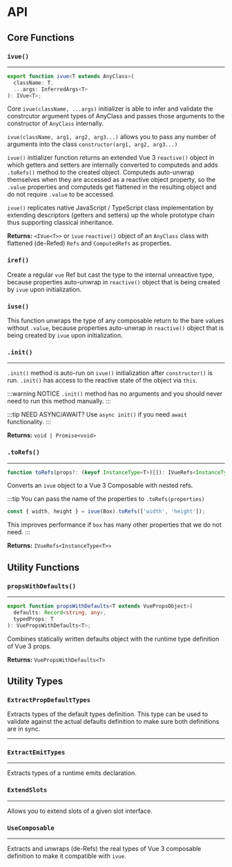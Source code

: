 <script setup lang="ts">
</script>

# API

## Core Functions

### `ivue()`

---

```ts
export function ivue<T extends AnyClass>(
  className: T,
  ...args: InferredArgs<T>
): IVue<T>;
```

Core `ivue(className, ...args)` initializer is able to infer and validate the constrcutor argument types of AnyClass and passes those arguments to the constructor of `AnyClass` internally.

`ivue(className, arg1, arg2, arg3...)` allows you to pass any number of arguments into the class `constructor(arg1, arg2, arg3...)`

`ivue()` initializer function returns an extended Vue 3 `reactive()` object in which getters and setters are internally converted to computeds and adds `.toRefs()` method to the created object. Computeds auto-unwrap themselves when they are accessed as a reactive object property, so the `.value` properties and computeds get flattened in the resulting object and do not require `.value` to be accessed.

`ivue()` replicates native JavaScript / TypeScript class implementation by extending descriptors (getters and setters) up the whole prototype chain thus supporting classical inheritance.

**Returns:** `<IVue<T>>` or `ivue` `reactive()` object of an `AnyClass` class with flattened (de-Refed) `Refs` and `ComputedRefs` as properties.

### `iref()`

Create a regular `vue` Ref but cast the type to the internal unreactive type, because properties auto-unwrap in `reactive()` object that is being created by `ivue` upon initialization.

### `iuse()`

This function unwraps the type of any composable return to the bare values without `.value`, because properties auto-unwrap in `reactive()` object that is being created by `ivue` upon initialization.

### `.init()`

---

`.init()` method is auto-run on `ivue()` initialization after `constructor()` is run.
`.init()` has access to the reactive state of the object via `this`.

:::warning NOTICE
`.init()` method has no arguments and you should never need to run this method manually.
:::

:::tip NEED ASYNC/AWAIT?
Use `async init()` if you need `await` functionality.
:::

**Returns:** `void | Promise<void>`

### `.toRefs()`

---

```ts
function toRefs(props?: (keyof InstanceType<T>)[]): IVueRefs<InstanceType<T>>;
```

Converts an `ivue` object to a Vue 3 Composable with nested refs.

:::tip You can pass the name of the properties to `.toRefs(properties)`
```ts
const { width, height } = ivue(Box).toRefs(['width', 'height']);
```
This improves performance if `box` has many other properties that we do not need.
:::

**Returns:** `IVueRefs<InstanceType<T>>`

## Utility Functions

### `propsWithDefaults()`

---

```ts
export function propsWithDefaults<T extends VuePropsObject>(
  defaults: Record<string, any>,
  typedProps: T
): VuePropsWithDefaults<T>;
```

Combines statically written defaults object with the runtime type definition of Vue 3 props.

**Returns:** `VuePropsWithDefaults<T>`

## Utility Types

### `ExtractPropDefaultTypes`

Extracts types of the default types definition. This type can be used to validate against the actual defaults definition to make sure both definitions are in sync.

---

### `ExtractEmitTypes`

---

Extracts types of a runtime emits declaration.

### `ExtendSlots`

---

Allows you to extend slots of a given slot interface.

### `UseComposable`

---

Extracts and unwraps (de-Refs) the real types of Vue 3 composable definition to make it compatible with `ivue`.

